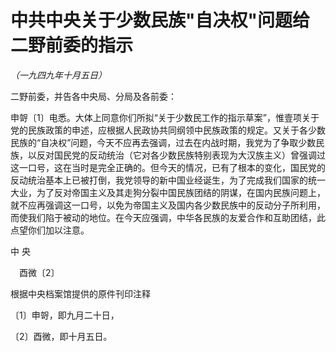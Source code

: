# 中共中央关于少数民族"自决权"问题给二野前委的指示

*（一九四九年十月五日）*

二野前委，并告各中央局、分局及各前委：

申哿〔1〕电悉。大体上同意你们所拟“关于少数民工作的指示草案”，惟壹项关于党的民族政策的申述，应根据人民政协共同纲领中民族政策的规定。又关于各少数民族的“自决权”问题，今天不应再去强调，过去在内战时期，我党为了争取少数民族，以反对国民党的反动统治（它对各少数民族特别表现为大汉族主义）曾强调过这一口号，这在当时是完全正确的。但今天的情况，已有了根本的变化，国民党的反动统治基本上已被打倒，我党领导的新中国业经诞生，为了完成我们国家的统一大业，为了反对帝国主义及其走狗分裂中国民族团结的阴谋，在国内民族问题上，就不应再强调这一口号，以免为帝国主义及国内各少数民族中的反动分子所利用，而使我们陷于被动的地位。在今天应强调，中华各民族的友爱合作和互助团结，此点望你们加以注意。

中 央

　酉微〔2〕

根据中央档案馆提供的原件刊印注释

〔1〕申哿，即九月二十日，

〔2〕酉微，即十月五日。